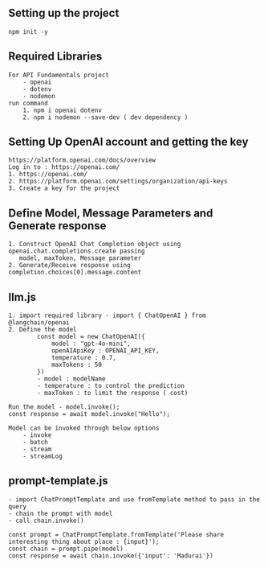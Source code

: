 ## Setting up the project

    npm init -y

## Required Libraries

    For API Fundamentals project
        - openai
        - dotenv
        - nodemon
    run command 
        1. npm i openai dotenv
        2. npm i nodemon --save-dev ( dev dependency )

## Setting Up OpenAI account and getting the key

    https://platform.openai.com/docs/overview
    Log in to : https://openai.com/
    1. https://openai.com/
    2. https://platform.openai.com/settings/organization/api-keys
    3. Create a key for the project 


## Define Model, Message Parameters and Generate response

    1. Construct OpenAI Chat Completion object using openai.chat.completions.create passing 
       model, maxToken, Message parameter
    2. Generate/Receive response using completion.choices[0].message.content


## llm.js

    1. import required library - import { ChatOpenAI } from @langchain/openai
    2. Define the model 
            const model = new ChatOpenAI({
                model : "gpt-4o-mini",
                openAIApiKey : OPENAI_API_KEY,
                temperature : 0.7,
                maxTokens : 50
            })
            - model : modelName
            - temperature : to control the prediction
            - maxToken : to limit the response ( cost)

    Run the model - model.invoke();
    const response = await model.invoke("Hello");

    Model can be invoked through below options
        - invoke
        - batch
        - stream
        - streamLog
        
## prompt-template.js

    - import ChatPromptTemplate and use fromTemplate method to pass in the query
    - chain the prompt with model
    - call chain.invoke()

    const prompt = ChatPromptTemplate.fromTemplate('Please share interesting thing about place : {input}');
    const chain = prompt.pipe(model)
    const response = await chain.invoke({'input': 'Madurai'})

